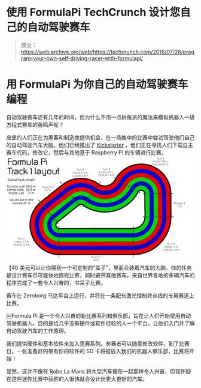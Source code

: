 # 使用 FormulaPi TechCrunch 设计您自己的自动驾驶赛车

> 原文：<https://web.archive.org/web/https://techcrunch.com/2016/07/26/program-your-own-self-driving-racer-with-formulapi/>

# 用 FormulaPi 为你自己的自动驾驶赛车编程

自动驾驶赛车还有几年的时间，但为什么不用一点树莓派的魔法来模拟机器人一级方程式赛车的轰鸣声呢？

皮堡的人们正在为黑客和制造商提供机会，在一场集中的比赛中尝试驾驶他们自己的自动驾驶汽车大脑。他们已经推出了 [Kickstarter](https://web.archive.org/web/20230206155714/https://www.kickstarter.com/projects/frobotics/formula-pi-self-driving-robot-racing-with-the-rasp) ，他们正在寻找人们下载自主赛车代码，修改它，然后与其他基于 Raspberry Pi 的车辆进行比赛。
![73e4d1439db8a5fe361356575777c7fc_original](img/cb66b673ba820fbe2dc742f1dbd38f9e.png)
【40 美元可以让你得到一个可定制的“盖子”，里面会装着汽车的大脑。你的任务是设计赛车尽可能快地跑完比赛，同时避开其他赛车。来自世界各地的多辆汽车的程序完成了一套令人兴奋的，书呆子比赛。

赛车在 Zeroborg 马达平台上运行，并将在一条配有激光控制终点线的专用赛道上比赛。

￼Formula Pi 是一个令人兴奋的新比赛系列和俱乐部，旨在让人们开始使用自动驾驶机器人。目的是给几乎没有硬件或软件经验的人一个平台，让他们入门并了解自动驾驶汽车的工作原理。

我们提供硬件和基本软件来加入竞赛系列。参赛者可以随意修改软件，到了比赛日，一张准备好的带有你的软件的 SD 卡将被放入我们的机器人俱乐部，比赛将开始！

显然，这并不像在 Robo La Mans 将大型汽车撞在一起那样令人兴奋，但我怀疑在这些迷你比赛中获胜的人很快就会设计出更大更好的汽车。